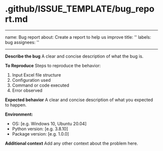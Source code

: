 # .github/ISSUE_TEMPLATE/bug_report.md
---
name: Bug report
about: Create a report to help us improve
title: ''
labels: bug
assignees: ''

---

**Describe the bug**
A clear and concise description of what the bug is.

**To Reproduce**
Steps to reproduce the behavior:
1. Input Excel file structure
2. Configuration used
3. Command or code executed
4. Error observed

**Expected behavior**
A clear and concise description of what you expected to happen.

**Environment:**
 - OS: [e.g. Windows 10, Ubuntu 20.04]
 - Python version: [e.g. 3.8.10]
 - Package version: [e.g. 1.0.0]

**Additional context**
Add any other context about the problem here.

